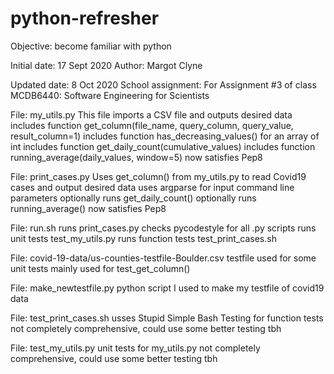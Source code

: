# python-refresher

Objective: become familiar with python

Initial date: 17 Sept 2020
Author: Margot Clyne

Updated date: 8 Oct 2020
School assignment: For Assignment #3 of class MCDB6440: Software Engineering for Scientists


File: my_utils.py	This file imports a CSV file and outputs desired data
			includes function get_column(file_name, query_column, query_value, result_column=1)
			includes function has_decreasing_values() for an array of int
			includes function get_daily_count(cumulative_values)
			includes function running_average(daily_values, window=5)
			now satisfies Pep8

File: print_cases.py	Uses get_column() from my_utils.py to read Covid19 cases and output desired data
			uses argparse for input command line parameters
			optionally runs get_daily_count()
			optionally runs running_average()
			now satisfies Pep8

File: run.sh		runs print_cases.py
			checks pycodestyle for all .py scripts
			runs unit tests test_my_utils.py
			runs function tests test_print_cases.sh

File: covid-19-data/us-counties-testfile-Boulder.csv 	testfile used for some unit tests
							mainly used for test_get_column()

File: make_newtestfile.py	python script I used to make my testfile of covid19 data

File: test_print_cases.sh	usses Stupid Simple Bash Testing for function tests
				not completely comprehensive, could use some better testing tbh				

File: test_my_utils.py		unit tests for my_utils.py
				not completely comprehensive, could use some better testing tbh
